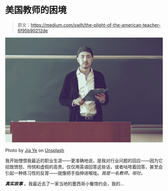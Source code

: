 # 美国教师的困境

> 原文：<https://medium.com/swlh/the-plight-of-the-american-teacher-6f95b90212de>

![](img/e58dcec52d3c9c8cc44d1a65772628ad.png)

Photo by [Jia Ye](https://unsplash.com/@jimmy2018?utm_source=medium&utm_medium=referral) on [Unsplash](https://unsplash.com?utm_source=medium&utm_medium=referral)

我开始憎恨我最近的职业生涯——更准确地说，是我对行业问题的回应——因为它招致愤怒、怜悯和虚假的高贵。仅仅用英语回答这些话，或者咕哝着回答，甚至会引起一种练习性的反胃——就像把手指伸进喉咙。*我是一名教师。*呕吐*。*

***真实故事*** 。我最近去了一家当地的墨西哥小餐馆约会，我的…